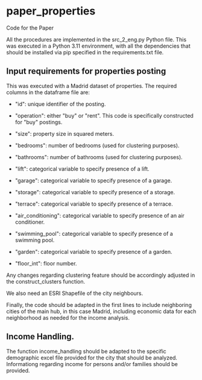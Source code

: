 # paper_properties
Code for the Paper

All the procedures are implemented in the src_2_eng.py Python file. This was executed in a Python 3.11 environment, with all the dependencies that should be installed via pip specified in the requirements.txt file.

## Input requirements for properties posting

This was executed with a Madrid dataset of properties. The required columns in the dataframe file are:

- "id": unique identifier of the posting.

- "operation": either "buy" or "rent". This code is specifically constructed for "buy" postings.

- "size": property size in squared meters.

- "bedrooms": number of bedrooms (used for clustering purposes).

- "bathrooms": number of bathrooms (used for clustering purposes).

- "lift": categorical variable to specify presence of a lift.

- "garage": categorical variable to specify presence of a garage.

- "storage": categorical variable to specify presence of a storage.

- "terrace": categorical variable to specify presence of a terrace.

- "air_conditioning": categorical variable to specify presence of an air conditioner.

- "swimming_pool": categorical variable to specify presence of a swimming pool.

- "garden": categorical variable to specify presence of a garden.

- "floor_int": floor number.

Any changes regarding clustering feature should be accordingly adjusted in the construct_clusters function.


We also need an ESRI Shapefile of the city neighbours.

Finally, the code should be adapted in the first lines to include neighboring cities of the main hub, in this case Madrid, including economic data for each neighborhood as needed for the income analysis.

## Income Handling.

The function income_handling should be adapted to the specific demographic excel file provided for the city that should be analyzed. Informationg regarding income for persons and/or families should be provided.


